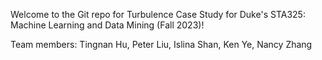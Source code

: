 Welcome to the Git repo for Turbulence Case Study for Duke's STA325: Machine Learning and Data Mining (Fall 2023)!

Team members: Tingnan Hu, Peter Liu, Islina Shan, Ken Ye, Nancy Zhang
